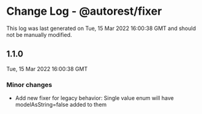# Change Log - @autorest/fixer

This log was last generated on Tue, 15 Mar 2022 16:00:38 GMT and should not be manually modified.

## 1.1.0
Tue, 15 Mar 2022 16:00:38 GMT

### Minor changes

- Add new fixer for legacy behavior: Single value enum will have modelAsString=false added to them

